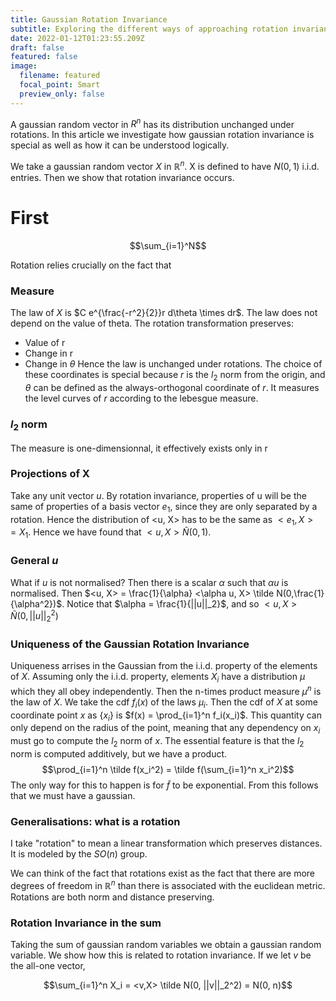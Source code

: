 ```yaml
---
title: Gaussian Rotation Invariance
subtitle: Exploring the different ways of approaching rotation invariance
date: 2022-01-12T01:23:55.209Z
draft: false
featured: false
image:
  filename: featured
  focal_point: Smart
  preview_only: false
---
```

A gaussian random vector in $R^n$ has its distribution unchanged under rotations. In this article we investigate how gaussian rotation invariance is special as well as how it can be understood logically.

We take a gaussian random vector $X$ in $\mathbb{R}^n$. X is defined to have $N(0,1)$ i.i.d. entries. Then we show that rotation invariance occurs.

# First

$$\sum_{i=1}^N$$

Rotation relies crucially on the fact that 

### Measure
The law of $X$ is $C e^{\frac{-r^2}{2}}r d\theta \times dr$. The law does not depend on the value of theta. The rotation transformation preserves:
- Value of r
- Change in r
- Change in $\theta$
Hence the law is unchanged under rotations. The choice of these coordinates is special because $r$ is the $l_2$ norm from the origin, and $\theta$ can be defined as the always-orthogonal coordinate of $r$. It measures the level curves of $r$ according to the lebesgue measure.

### $l_2$ norm
The measure is one-dimensionnal, it effectively exists only in r 

### Projections of X
Take any unit vector $u$. By rotation invariance, properties of u will be the same of properties of a basis vector $e_1$, since they are only separated by a rotation. Hence the distribution of <u, X> has to be the same as $<e_1, X> = X_1$. Hence we have found that $<u, X> \tilde N(0,1)$.

### General $u$
What if $u$ is not normalised? Then there is a scalar $\alpha$ such that $\alpha u$ is normalised. Then $<u, X> = \frac{1}{\alpha} <\alpha u, X> \tilde N(0,\frac{1}{\alpha^2})$. Notice that $\alpha = \frac{1}{||u||_2}$, and so $<u,X> \tilde N(0, ||u||_2^2)$

### Uniqueness of the Gaussian Rotation Invariance
Uniqueness arrises in the Gaussian from the i.i.d. property of the elements of $X$.
Assuming only the i.i.d. property, elements $X_i$ have a distribution $\mu$ which they all obey independently. Then the n-times product measure $\mu^n$ is the law of $X$. We take the cdf $f_i(x)$ of the laws $\mu_i$. Then the cdf of $X$ at some coordinate point $x$ as $\{x_i\}$ is $f(x) = \prod_{i=1}^n f_i(x_i)$. This quantity can only depend on the radius of the point, meaning that any dependency on $x_i$ must go to compute the $l_2$ norm of $x$. The essential feature is that the $l_2$ norm is computed additively, but we have a product.
$$\prod_{i=1}^n \tilde f(x_i^2) = \tilde f(\sum_{i=1}^n x_i^2)$$
The only way for this to happen is for $\tilde f$ to be exponential. From this follows that we must have a gaussian.

### Generalisations: what is a rotation
I take "rotation" to mean a linear transformation which preserves distances. It is modeled by the $SO(n)$ group.

We can think of the fact that rotations exist as the fact that there are more degrees of freedom in $\mathbb{R}^n$ than there is associated with the euclidean metric. Rotations are both norm and distance preserving.

### Rotation Invariance in the sum

Taking the sum of gaussian random variables we obtain a gaussian random variable. We show how this is related to rotation invariance. If we let $v$ be the all-one vector,

$$\sum_{i=1}^n X_i = <v,X> \tilde N(0, ||v||_2^2) = N(0, n)$$